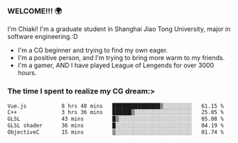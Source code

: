 ### WELCOME!!! 🌍

I'm Chiaki! I'm a graduate student in Shanghai Jiao Tong University, major in software engineering.:D

-  I'm a CG beginner and trying to find my own eager. 
-  I'm a positive person, and I'm trying to bring more warm to my friends.
-  I'm a gamer, AND I have played League of Lengends for over 3000 hours.


### The time I spent to realize my CG dream:>
<!--START_SECTION:waka-->

```txt
Vue.js           8 hrs 48 mins   ███████████████▒░░░░░░░░░   61.15 %
C++              3 hrs 36 mins   ██████▒░░░░░░░░░░░░░░░░░░   25.05 %
GLSL             43 mins         █▒░░░░░░░░░░░░░░░░░░░░░░░   05.08 %
GLSL shader      36 mins         █░░░░░░░░░░░░░░░░░░░░░░░░   04.19 %
ObjectiveC       15 mins         ▒░░░░░░░░░░░░░░░░░░░░░░░░   01.74 %
```

<!--END_SECTION:waka-->

<!--
**Chiaki-meow/Chiaki-meow** is a ✨ _special_ ✨ repository because its `README.md` (this file) appears on your GitHub profile.

Here are some ideas to get you started:

- 🔭 I’m currently working on ...
- 🌱 I’m currently learning ...
- 👯 I’m looking to collaborate on ...
- 🤔 I’m looking for help with ...
- 💬 Ask me about ...
- 📫 How to reach me: ...
- 😄 Pronouns: ...
- ⚡ Fun fact: ...
-->
